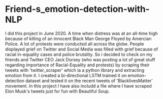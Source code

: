 # Friend-s_emotion-detection-with-NLP

I did this project in June 2020. A time when distress was at an all-time high because of killing of an innocent Black Man George Floyed by Amercian Police. A lot of protests were conducted all across the globe. People displayed grief on Twitter and Social Media was filled with grief because of racial in-equality cases and police brutality. So i decided to check on my friends and Twitter CEO Jack Dorsey (who was posting a lot of great stuff regarding importance of Racial-Equality and protests) by scraping their tweets with 'twitter_scraper' which ia a python library and extracting emotion from it.
  I created a bi-directional LSTM trained it on emotion-detection dataset and tested it on the recent tweets of 'BlacklivesMatter' movement. In this project I have also includd a file where I have scraped Elon Musk's tweets just for fun with Beautiful Soup.
